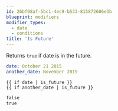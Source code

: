 ```yaml
---
id: 26bf98af-5bc1-4ec9-b533-815872606e3b
blueprint: modifiers
modifier_types:
  - date
  - conditions
title: 'Is Future'
---
```

Returns `true` if date is in the future.

```yaml
date: October 21 2015
another_date: November 2019
```

```
{{ if date | is_future }}
{{ if another_date | is_future }}
```

```html
false
true
```
